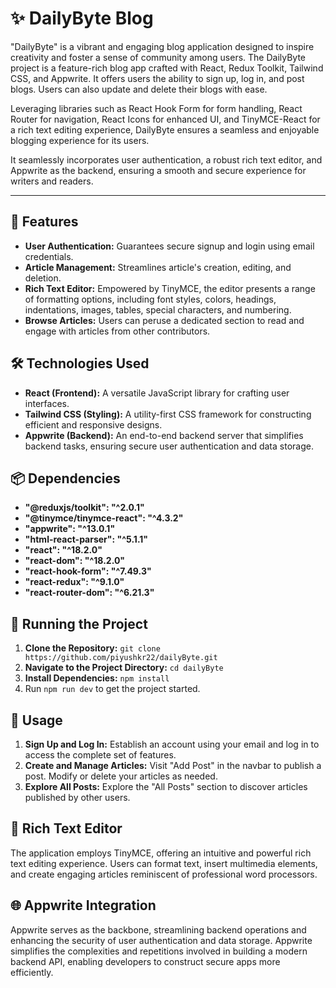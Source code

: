 # ✨ DailyByte Blog

"DailyByte" is a vibrant and engaging blog application designed to inspire creativity and foster a sense of community among users. The DailyByte project is a feature-rich blog app crafted with React, Redux Toolkit, Tailwind CSS, and Appwrite. It offers users the ability to sign up, log in, and post blogs. Users can also update and delete their blogs with ease.

Leveraging libraries such as React Hook Form for form handling, React Router for navigation, React Icons for enhanced UI, and TinyMCE-React for a rich text editing experience, DailyByte ensures a seamless and enjoyable blogging experience for its users.

It seamlessly incorporates user authentication, a robust rich text editor, and Appwrite as the backend, ensuring a smooth and secure experience for writers and readers.

---

## 🚀 Features

- **User Authentication:** Guarantees secure signup and login using email credentials.
- **Article Management:** Streamlines article's creation, editing, and deletion.
- **Rich Text Editor:** Empowered by TinyMCE, the editor presents a range of formatting options, including font styles, colors, headings, indentations, images, tables, special characters, and numbering.
- **Browse Articles:** Users can peruse a dedicated section to read and engage with articles from other contributors.

## 🛠️ Technologies Used

- **React (Frontend):** A versatile JavaScript library for crafting user interfaces.
- **Tailwind CSS (Styling):** A utility-first CSS framework for constructing efficient and responsive designs.
- **Appwrite (Backend):** An end-to-end backend server that simplifies backend tasks, ensuring secure user authentication and data storage.

## 📦 Dependencies

- **"@reduxjs/toolkit": "^2.0.1"**
- **"@tinymce/tinymce-react": "^4.3.2"**
- **"appwrite": "^13.0.1"**
- **"html-react-parser": "^5.1.1"**
- **"react": "^18.2.0"**
- **"react-dom": "^18.2.0"**
- **"react-hook-form": "^7.49.3"**
- **"react-redux": "^9.1.0"**
- **"react-router-dom": "^6.21.3"**

## 🚦 Running the Project

1. **Clone the Repository:** `git clone https://github.com/piyushkr22/dailyByte.git`
2. **Navigate to the Project Directory:** `cd dailyByte`
3. **Install Dependencies:** `npm install`
4. Run `npm run dev` to get the project started.

## 🌟 Usage

1. **Sign Up and Log In:** Establish an account using your email and log in to access the complete set of features.
2. **Create and Manage Articles:** Visit "Add Post" in the navbar to publish a post. Modify or delete your articles as needed.
3. **Explore All Posts:** Explore the "All Posts" section to discover articles published by other users.

## 📝 Rich Text Editor

The application employs TinyMCE, offering an intuitive and powerful rich text editing experience. Users can format text, insert multimedia elements, and create engaging articles reminiscent of professional word processors.

## 🌐 Appwrite Integration

Appwrite serves as the backbone, streamlining backend operations and enhancing the security of user authentication and data storage. Appwrite simplifies the complexities and repetitions involved in building a modern backend API, enabling developers to construct secure apps more efficiently.
